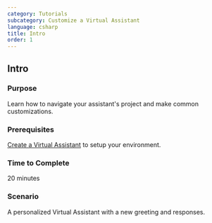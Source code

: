 ```yaml
---
category: Tutorials
subcategory: Customize a Virtual Assistant
language: csharp
title: Intro
order: 1
---
```


## Intro

### Purpose

Learn how to navigate your assistant's project and make common customizations.

### Prerequisites

[Create a Virtual Assistant](./virtualassistant.md) to setup your environment.

### Time to Complete

20 minutes

### Scenario

A personalized Virtual Assistant with a new greeting and responses.
